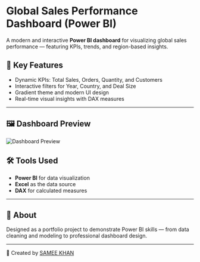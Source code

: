 # Global Sales Performance Dashboard (Power BI)

A modern and interactive **Power BI dashboard** for visualizing global sales performance — featuring KPIs, trends, and region-based insights.

## 🧠 Key Features
- Dynamic KPIs: Total Sales, Orders, Quantity, and Customers  
- Interactive filters for Year, Country, and Deal Size  
- Gradient theme and modern UI design  
- Real-time visual insights with DAX measures  

---

## 🖼️ Dashboard Preview

![Dashboard Preview](./dashboard-review.png)

## 🛠️ Tools Used
- **Power BI** for data visualization  
- **Excel** as the data source  
- **DAX** for calculated measures  

---

## 📄 About
Designed as a portfolio project to demonstrate Power BI skills — from data cleaning and modeling to professional dashboard design.

---

👤 Created by [SAMEE KHAN ](https://github.com/samee-khan777)
